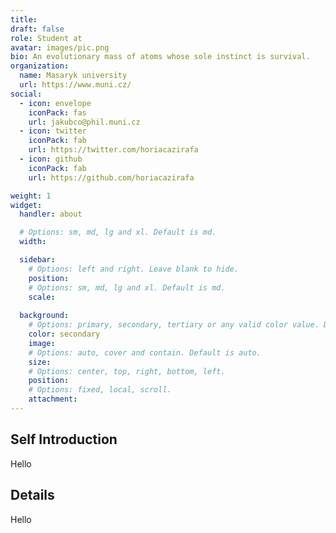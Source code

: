 ```yaml
---
title: 
draft: false
role: Student at
avatar: images/pic.png
bio: An evolutionary mass of atoms whose sole instinct is survival.
organization:
  name: Masaryk university
  url: https://www.muni.cz/
social:
  - icon: envelope
    iconPack: fas
    url: jakubco@phil.muni.cz
  - icon: twitter
    iconPack: fab
    url: https://twitter.com/horiacazirafa
  - icon: github
    iconPack: fab
    url: https://github.com/horiacazirafa

weight: 1
widget:
  handler: about

  # Options: sm, md, lg and xl. Default is md.
  width:

  sidebar:
    # Options: left and right. Leave blank to hide.
    position:
    # Options: sm, md, lg and xl. Default is md.
    scale:
  
  background:
    # Options: primary, secondary, tertiary or any valid color value. Default is primary.
    color: secondary
    image:
    # Options: auto, cover and contain. Default is auto.
    size:
    # Options: center, top, right, bottom, left.
    position:
    # Options: fixed, local, scroll.
    attachment: 
---
```


## Self Introduction

Hello

## Details  

Hello
